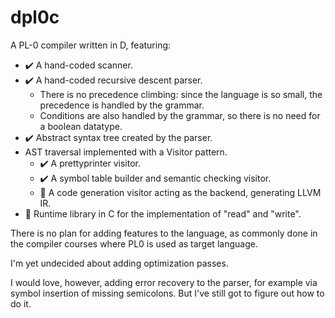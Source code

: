 # dpl0c

A PL-0 compiler written in D, featuring:

- :heavy_check_mark: A hand-coded scanner.
- :heavy_check_mark: A hand-coded recursive descent parser.
  - There is no precedence climbing: since the language is so small, the precedence is handled by the grammar.
  - Conditions are also handled by the grammar, so there is no need for a boolean datatype.
- :heavy_check_mark: Abstract syntax tree created by the parser.
- AST traversal implemented with a Visitor pattern.
  - :heavy_check_mark: A prettyprinter visitor.
  - :heavy_check_mark: A symbol table builder and semantic checking visitor.
  - :construction: A code generation visitor acting as the backend, generating LLVM IR.
- :construction: Runtime library in C for the implementation of "read" and "write".

There is no plan for adding features to the language, as commonly done in the compiler courses where PL0 is used as target language.

I'm yet undecided about adding optimization passes.

I would love, however, adding error recovery to the parser, for example via symbol insertion of missing semicolons. But I've still got to figure out how to do it.
